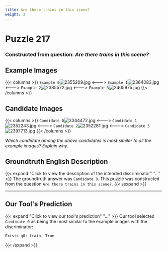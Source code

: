 ```yaml
---
title: Are there trains in this scene?
weight: 3
---
```


# Puzzle 217
### Constructed from question: _Are there trains in this scene?_


## Example Images
{{< columns >}}
`Example 0`![2355209.jpg](/gqa_images/2355209.jpg)
<--->
`Example 1`![2364083.jpg](/gqa_images/2364083.jpg)
<--->
`Example 2`![2385572.jpg](/gqa_images/2385572.jpg)
<--->
`Example 3`![2405975.jpg](/gqa_images/2405975.jpg)
{{< /columns >}}

## Candidate Images
{{< columns >}}
`Candidate 0`![2344472.jpg](/gqa_images/2344472.jpg)
<--->
`Candidate 1`![2352243.jpg](/gqa_images/2352243.jpg)
<--->
`Candidate 2`![2352281.jpg](/gqa_images/2352281.jpg)
<--->
`Candidate 3`![2397713.jpg](/gqa_images/2397713.jpg)
{{< /columns >}}

*Which candidate among the above candidates is most similar to all the example images? Explain why.*

## Groundtruth English Description

{{< expand "Click to view the description of the intended discriminator" "..." >}}
The groundtruth answer was `Candidate 0`. This puzzle was constructed from the question `Are there trains in this scene?`.
{{< /expand >}}

---

## Our Tool's Prediction

{{< expand "Click to view our tool's prediction" "..." >}}
Our tool selected `Candidate 0` as being the most similar to the example images with the discriminator:
```plaintext
Exists q0: train. True
```
{{< /expand >}}
